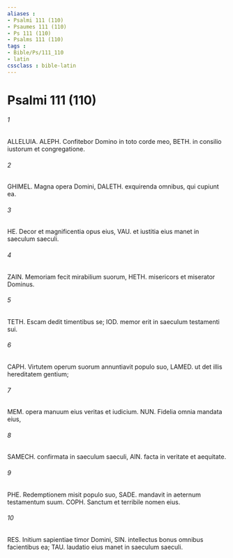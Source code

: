 ```yaml
---
aliases : 
- Psalmi 111 (110)
- Psaumes 111 (110)
- Ps 111 (110)
- Psalms 111 (110)
tags : 
- Bible/Ps/111_110
- latin
cssclass : bible-latin
---
```


# Psalmi 111 (110)

###### 1
ALLELUIA. ALEPH. Confitebor Domino in toto corde meo, BETH. in consilio iustorum et congregatione.
###### 2
GHIMEL. Magna opera Domini, DALETH. exquirenda omnibus, qui cupiunt ea.
###### 3
HE. Decor et magnificentia opus eius, VAU. et iustitia eius manet in saeculum saeculi.
###### 4
ZAIN. Memoriam fecit mirabilium suorum, HETH. misericors et miserator Dominus.
###### 5
TETH. Escam dedit timentibus se; IOD. memor erit in saeculum testamenti sui.
###### 6
CAPH. Virtutem operum suorum annuntiavit populo suo, LAMED. ut det illis hereditatem gentium;
###### 7
MEM. opera manuum eius veritas et iudicium. NUN. Fidelia omnia mandata eius,
###### 8
SAMECH. confirmata in saeculum saeculi, AIN. facta in veritate et aequitate.
###### 9
PHE. Redemptionem misit populo suo, SADE. mandavit in aeternum testamentum suum. COPH. Sanctum et terribile nomen eius.
###### 10
RES. Initium sapientiae timor Domini, SIN. intellectus bonus omnibus facientibus ea; TAU. laudatio eius manet in saeculum saeculi.

